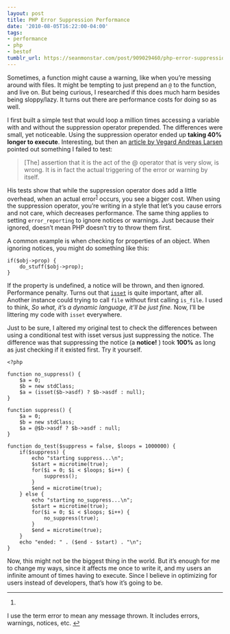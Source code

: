 ```yaml
---
layout: post
title: PHP Error Suppression Performance
date: '2010-08-05T16:22:00-04:00'
tags:
- performance
- php
- bestof
tumblr_url: https://seanmonstar.com/post/909029460/php-error-suppression-performance
---
```

Sometimes, a function might cause a warning, like when you’re messing around with files. It might be tempting to just prepend an [`@`](http://us2.php.net/operators.errorcontrol) to the function, and live on. But being curious, I researched if this does much harm besides being sloppy/lazy. It turns out there are performance costs for doing so as well.

I first built a simple test that would loop a million times accessing a variable with and without the suppression operator prepended. The differences were small, yet noticeable. Using the suppression operator ended up **taking 40% longer to execute**. Interesting, but then an [article by Vegard Andreas Larsen](http://vega.rd.no/articles/php-performance-error-suppression) pointed out something I failed to test:

> [The] assertion that it is the act of the @ operator that is very slow, is wrong. It is in fact the actual triggering of the error or warning by itself.

His tests show that while the suppression operator does add a little overhead, when an actual error<sup id="fnref:1"><a href="#fn:1" class="footnote-ref" role="doc-noteref">1</a></sup> occurs, you see a bigger cost. When using the suppression operator, you’re writing in a style that let’s you cause errors and not care, which decreases performance. The same thing applies to setting `error_reporting` to ignore notices or warnings. Just because their ignored, doesn’t mean PHP doesn’t try to throw them first.

A common example is when checking for properties of an object. When ignoring notices, you might do something like this:

    if($obj->prop) { 
        do_stuff($obj->prop); 
    }

If the property is undefined, a notice will be thrown, and then ignored. Performance penalty. Turns out that [`isset`](http://us.php.net/isset) is quite important, after all. Another instance could trying to call `file` without first calling `is_file`. I used to think, _So what, it’s a dynamic language, it’ll be just fine._ Now, I’ll be littering my code with `isset` everywhere.

Just to be sure, I altered my original test to check the differences between using a conditional test with isset versus just suppressing the notice. The difference was that suppressing the notice (a **notice!** ) took **100%** as long as just checking if it existed first. Try it yourself.

    <?php
    
    function no_suppress() {
        $a = 0;
        $b = new stdClass;
        $a = (isset($b->asdf) ? $b->asdf : null);
    }
    
    function suppress() {
        $a = 0;
        $b = new stdClass;
        $a = @$b->asdf ? $b->asdf : null;
    }
    
    function do_test($suppress = false, $loops = 1000000) {
        if($suppress) {
            echo "starting suppress...\n";
            $start = microtime(true);
            for($i = 0; $i < $loops; $i++) {
                suppress();
            }
            $end = microtime(true);
        } else {
            echo "starting no_suppress...\n";
            $start = microtime(true);
            for($i = 0; $i < $loops; $i++) {
                no_suppress(true);
            }
            $end = microtime(true);
        }
        echo "ended: " . ($end - $start) . "\n";
    }

Now, this might not be the biggest thing in the world. But it’s enough for me to change my ways, since it affects me once to write it, and my users an infinite amount of times having to execute. Since I believe in optimizing for users instead of developers, that’s how it’s going to be.

* * *

1. 

I use the term error to mean any message thrown. It includes errors, warnings, notices, etc.&nbsp;[↩︎](#fnref:1)

